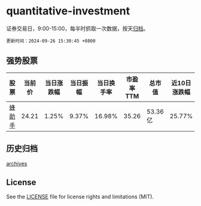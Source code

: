 # quantitative-investment

证券交易日，9:00-15:00，每半时抓取一次数据，按天[归档](archives)。

`更新时间：2024-09-26 15:30:45 +0800`

## 强势股票

|股票|当前价|当日涨跌幅|当日振幅|当日换手率|市盈率TTM|总市值|近10日涨跌幅|
|----|----|----|----|----|----|----|----|
|[蜂助手](https://xueqiu.com/S/SZ301382)|24.21|1.25%|9.37%|16.98%|35.26|53.36亿|25.77%|

## 历史归档

[archives](archives)

## License

See the [LICENSE](LICENSE) file for license rights and limitations (MIT).